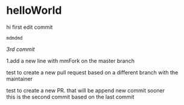 helloWorld
==========

hi
first edit commit

`mdmdmd`

_3rd commit_

1.add a new line with mmFork on the master branch

test to create a new pull request based on a different branch with the maintainer

test to create a new PR. that will be append new commit sooner  
this is the second commit based on the last commit
